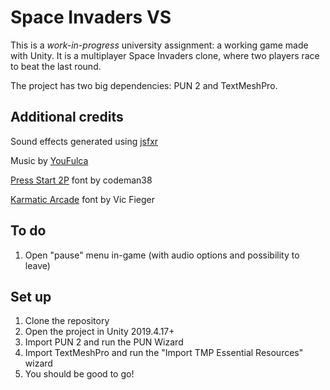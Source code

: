 # Space Invaders VS

This is a *work-in-progress* university assignment: a working game made with Unity.
It is a multiplayer Space Invaders clone, where two players race to beat the last round.

The project has two big dependencies: PUN 2 and TextMeshPro.

## Additional credits

Sound effects generated using [jsfxr](http://sfxr.me/)

Music by [YouFulca](https://wingless-seraph.net/en/)

[Press Start 2P](https://www.1001fonts.com/press-start-2p-font.html) font by codeman38

[Karmatic Arcade](https://www.1001fonts.com/karmatic-arcade-font.html) font by Vic Fieger

## To do

1. Open "pause" menu in-game (with audio options and possibility to leave)

## Set up

1. Clone the repository
2. Open the project in Unity 2019.4.17+
3. Import PUN 2 and run the PUN Wizard
4. Import TextMeshPro and run the "Import TMP Essential Resources" wizard
5. You should be good to go!
